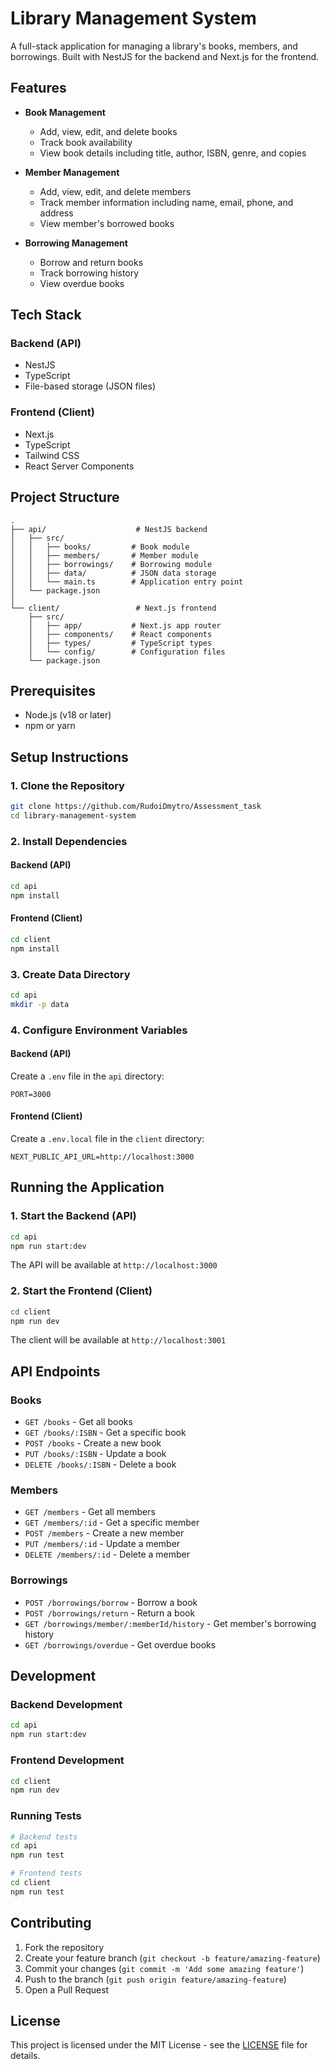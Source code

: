 # Library Management System

A full-stack application for managing a library's books, members, and borrowings. Built with NestJS for the backend and Next.js for the frontend.

## Features

- **Book Management**
  - Add, view, edit, and delete books
  - Track book availability
  - View book details including title, author, ISBN, genre, and copies

- **Member Management**
  - Add, view, edit, and delete members
  - Track member information including name, email, phone, and address
  - View member's borrowed books

- **Borrowing Management**
  - Borrow and return books
  - Track borrowing history
  - View overdue books

## Tech Stack

### Backend (API)
- NestJS
- TypeScript
- File-based storage (JSON files)

### Frontend (Client)
- Next.js
- TypeScript
- Tailwind CSS
- React Server Components

## Project Structure

```
.
├── api/                    # NestJS backend
│   ├── src/
│   │   ├── books/         # Book module
│   │   ├── members/       # Member module
│   │   ├── borrowings/    # Borrowing module
│   │   ├── data/          # JSON data storage
│   │   └── main.ts        # Application entry point
│   └── package.json
│
└── client/                 # Next.js frontend
    ├── src/
    │   ├── app/           # Next.js app router
    │   ├── components/    # React components
    │   ├── types/         # TypeScript types
    │   └── config/        # Configuration files
    └── package.json
```

## Prerequisites

- Node.js (v18 or later)
- npm or yarn

## Setup Instructions

### 1. Clone the Repository

```bash
git clone https://github.com/RudoiDmytro/Assessment_task
cd library-management-system
```

### 2. Install Dependencies

#### Backend (API)
```bash
cd api
npm install
```

#### Frontend (Client)
```bash
cd client
npm install
```

### 3. Create Data Directory

```bash
cd api
mkdir -p data
```

### 4. Configure Environment Variables

#### Backend (API)
Create a `.env` file in the `api` directory:
```env
PORT=3000
```

#### Frontend (Client)
Create a `.env.local` file in the `client` directory:
```env
NEXT_PUBLIC_API_URL=http://localhost:3000
```

## Running the Application

### 1. Start the Backend (API)

```bash
cd api
npm run start:dev
```

The API will be available at `http://localhost:3000`

### 2. Start the Frontend (Client)

```bash
cd client
npm run dev
```

The client will be available at `http://localhost:3001`

## API Endpoints

### Books
- `GET /books` - Get all books
- `GET /books/:ISBN` - Get a specific book
- `POST /books` - Create a new book
- `PUT /books/:ISBN` - Update a book
- `DELETE /books/:ISBN` - Delete a book

### Members
- `GET /members` - Get all members
- `GET /members/:id` - Get a specific member
- `POST /members` - Create a new member
- `PUT /members/:id` - Update a member
- `DELETE /members/:id` - Delete a member

### Borrowings
- `POST /borrowings/borrow` - Borrow a book
- `POST /borrowings/return` - Return a book
- `GET /borrowings/member/:memberId/history` - Get member's borrowing history
- `GET /borrowings/overdue` - Get overdue books

## Development

### Backend Development
```bash
cd api
npm run start:dev
```

### Frontend Development
```bash
cd client
npm run dev
```

### Running Tests
```bash
# Backend tests
cd api
npm run test

# Frontend tests
cd client
npm run test
```

## Contributing

1. Fork the repository
2. Create your feature branch (`git checkout -b feature/amazing-feature`)
3. Commit your changes (`git commit -m 'Add some amazing feature'`)
4. Push to the branch (`git push origin feature/amazing-feature`)
5. Open a Pull Request

## License

This project is licensed under the MIT License - see the [LICENSE](LICENSE) file for details. 
